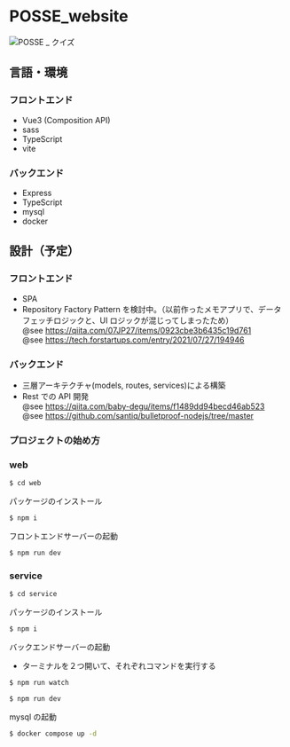 # POSSE_website

![POSSE _ クイズ](https://github.com/Seiya-Tagami/POSSE_website/assets/107479598/bccb9cd6-ee3b-4d86-b251-fb2d9271cba2)

## 言語・環境

### フロントエンド

- Vue3 (Composition API)
- sass
- TypeScript
- vite

### バックエンド

- Express
- TypeScript
- mysql
- docker

## 設計（予定）

### フロントエンド

- SPA
- Repository Factory Pattern を検討中。（以前作ったメモアプリで、データフェッチロジックと、UI ロジックが混じってしまったため）  
  @see https://qiita.com/07JP27/items/0923cbe3b6435c19d761  
  @see https://tech.forstartups.com/entry/2021/07/27/194946

### バックエンド

- 三層アーキテクチャ(models, routes, services)による構築
- Rest での API 開発  
  @see https://qiita.com/baby-degu/items/f1489dd94becd46ab523  
  @see https://github.com/santiq/bulletproof-nodejs/tree/master

### プロジェクトの始め方

### web

```sh
$ cd web
```

パッケージのインストール

```sh
$ npm i
```

フロントエンドサーバーの起動

```sh
$ npm run dev
```

### service

```sh
$ cd service
```

パッケージのインストール

```sh
$ npm i
```

バックエンドサーバーの起動

- ターミナルを２つ開いて、それぞれコマンドを実行する

```sh
$ npm run watch
```

```sh
$ npm run dev
```

mysql の起動

```sh
$ docker compose up -d
```
